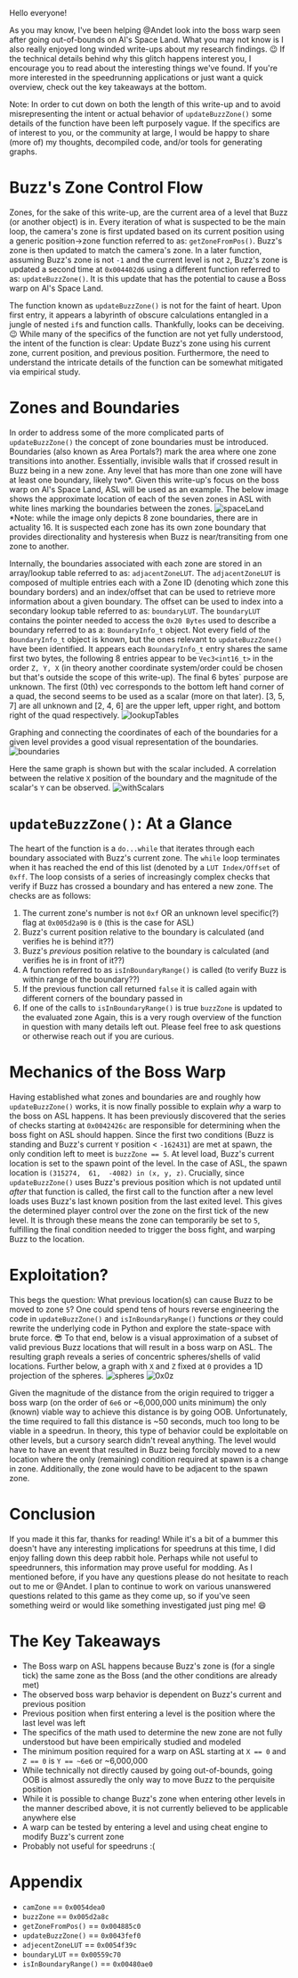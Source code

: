 Hello everyone! 

As you may know, I've been helping @Andet look into the boss warp seen after going out-of-bounds on Al's Space Land. What you may not know is I also really enjoyed long winded write-ups about my research findings. :wink: If the technical details behind why this glitch happens interest you, I encourage you to read about the interesting things we've found. If you're more interested in the speedrunning applications or just want a quick overview, check out the key takeaways at the bottom.

Note: In order to cut down on both the length of this write-up and to avoid misrepresenting the intent or actual behavior of `updateBuzzZone()` some details of the function have been left purposely vague. If the specifics are of interest to you, or the community at large, I would be happy to share (more of) my thoughts, decompiled code, and/or tools for generating graphs.

# Buzz's Zone Control Flow
Zones, for the sake of this write-up, are the current area of a level that Buzz (or another object) is in. Every iteration of what is suspected to be the main loop, the camera's zone is first updated based on its current position using a generic position->zone function referred to as: `getZoneFromPos()`. Buzz's zone is then updated to match the camera's zone. In a later function, assuming Buzz's zone is not `-1` and the current level is not `2`, Buzz's zone is updated a second time at `0x004402d6` using a different function referred to as: `updateBuzzZone()`. It is this update that has the potential to cause a Boss warp on Al's Space Land.

The function known as `updateBuzzZone()` is not for the faint of heart. Upon first entry, it appears a labyrinth of obscure calculations entangled in a jungle of nested `if`s and function calls. Thankfully, looks can be deceiving. :wink: While many of the specifics of the function are not yet fully understood, the intent of the function is clear: Update Buzz's zone using his current zone, current position, and previous position. Furthermore, the need to understand the intricate details of the function can be somewhat mitigated via empirical study.

# Zones and Boundaries
In order to address some of the more complicated parts of `updateBuzzZone()` the concept of zone boundaries must be introduced. Boundaries (also known as Area Portals?) mark the area where one zone transitions into another. Essentially, invisible walls that if crossed result in Buzz being in a new zone. Any level that has more than one zone will have at least one boundary, likely two*. Given this write-up's focus on the boss warp on Al's Space Land, ASL will be used as an example. The below image shows the approximate location of each of the seven zones in ASL with white lines marking the boundaries between the zones.
![spaceLand](./ASL_zoned_map.png)
*Note: while the image only depicts 8 zone boundaries, there are in actuality 16. It is suspected each zone has its own zone boundary that provides directionality and hysteresis when Buzz is near/transiting from one zone to another.

Internally, the boundaries associated with each zone are stored in an array/lookup table referred to as: `adjacentZoneLUT`. The `adjacentZoneLUT` is composed of multiple entries each with a Zone ID (denoting which zone this boundary borders) and an index/offset that can be used to retrieve more information about a given boundary. The offset can be used to index into a secondary lookup table referred to as: `boundaryLUT`. The `boundaryLUT` contains the pointer needed to access the `0x20 Bytes` used to describe a boundary referred to as a: `BoundaryInfo_t` object. Not every field of the `BoundaryInfo_t` object is known, but the ones relevant to `updateBuzzZone()` have been identified. It appears each `BoundaryInfo_t` entry shares the same first two bytes, the following 8 entries appear to be `Vec3<int16_t>` in the order `Z, Y, X` (in theory another coordinate system/order could be chosen but that's outside the scope of this write-up). The final 6 bytes` purpose are unknown. The first (0th) vec corresponds to the bottom left hand corner of a quad, the second seems to be used as a scalar (more on that later). [3, 5, 7] are all unknown and [2, 4, 6] are the upper left, upper right, and bottom right of the quad respectively.
![lookupTables](./BoundaryInfographic.png)

Graphing and connecting the coordinates of each of the boundaries for a given level provides a good visual representation of the boundaries.
![boundaries](./boundaries.gif)

Here the same graph is shown but with the scalar included. A correlation between the relative `X` position of the boundary and the magnitude of the scalar's `Y` can be observed.
![withScalars](./boundaries_with_scalars.gif)

# `updateBuzzZone()`: At a Glance
The heart of the function is a `do...while` that iterates through each boundary associated with Buzz's current zone. The `while` loop terminates when it has reached the end of this list (denoted by a `LUT Index/Offset` of `0xff`. The loop consists of a series of increasingly complex checks that verify if Buzz has crossed a boundary and has entered a new zone. The checks are as follows:
1. The current zone's number is not `0xf` OR an unknown level specific(?) flag at `0x005d2a90` is `0` (this is the case for ASL)
2. Buzz's current position relative to the boundary is calculated (and verifies he is behind it??)
3. Buzz's _previous_ position relative to the boundary is calculated (and verifies he is in front of it??)
4. A function referred to as `isInBoundaryRange()` is called (to verify Buzz is within range of the boundary??)
5. If the previous function call returned `false` it is called again with different corners of the boundary passed in
6. If one of the calls to `isInBoundaryRange()` is true `buzzZone` is updated to the evaluated zone
Again, this is a very rough overview of the function in question with many details left out. Please feel free to ask questions or otherwise reach out if you are curious.

# Mechanics of the Boss Warp
Having established what zones and boundaries are and roughly how `updateBuzzZone()` works, it is now finally possible to explain _why_ a warp to the boss on ASL happens. It has been previously discovered that the series of checks starting at `0x0042426c` are responsible for determining when the boss fight on ASL should happen. Since the first two conditions (Buzz is standing and Buzz's current `Y` position < `-162431`) are met at spawn, the only condition left to meet is `buzzZone == 5`. At level load, Buzz's current location is set to the spawn point of the level. In the case of ASL, the spawn location is `(315274,  61,  -4082) in (x, y, z)`. Crucially, since `updateBuzzZone()` uses Buzz's previous position which is not updated until _after_ that function is called, the first call to the function after a new level loads uses Buzz's last known position from the last exited level. This gives the determined player control over the zone on the first tick of the new level. It is through these means the zone can temporarily be set to `5`, fulfilling the final condition needed to trigger the boss fight, and warping Buzz to the location.

# Exploitation?
This begs the question: What previous location(s) can cause Buzz to be moved to zone `5`? One could spend tens of hours reverse engineering the code in `updateBuzzZone()` and `isInBoundaryRange()` functions _or_ they could rewrite the underlying code in Python and explore the state-space with brute force. :sunglasses: To that end, below is a visual approximation of a subset of valid previous Buzz locations that will result in a boss warp on ASL. The resulting graph reveals a series of concentric spheres/shells of valid locations. Further below, a graph with `X` and `Z` fixed at `0` provides a 1D projection of the spheres.
![spheres](./ASL_valid_warp_locations.png)
![0x0z](./ASL_valid_warp_locations_0x_0z.png)

Given the magnitude of the distance from the origin required to trigger a boss warp (on the order of `6e6` or ~6,000,000 units minimum) the only (known) viable way to achieve this distance is by going OOB. Unfortunately, the time required to fall this distance is ~50 seconds, much too long to be viable in a speedrun. In theory, this type of behavior could be exploitable on other levels, but a cursory search didn't reveal anything. The level would have to have an event that resulted in Buzz being forcibly moved to a new location where the only (remaining) condition required at spawn is a change in zone. Additionally, the zone would have to be adjacent to the spawn zone.

# Conclusion
If you made it this far, thanks for reading! While it's a bit of a bummer this doesn't have any interesting implications for speedruns at this time, I did enjoy falling down this deep rabbit hole. Perhaps while not useful to speedrunners, this information may prove useful for modding. As I mentioned before, if you have any questions please do not hesitate to reach out to me or @Andet. I plan to continue to work on various unanswered questions related to this game as they come up, so if you've seen something weird or would like something investigated just ping me! :smile:

# The Key Takeaways
- The Boss warp on ASL happens because Buzz's zone is (for a single tick) the same zone as the Boss (and the other conditions are already met)
- The observed boss warp behavior is dependent on Buzz's current and previous position
- Previous position when first entering a level is the position where the last level was left
- The specifics of the math used to determine the new zone are not fully understood but have been empirically studied and modeled
- The minimum position required for a warp on ASL starting at `X == 0` and `Z == 0` is `Y == ~6e6` or ~6,000,000
- While technically not directly caused by going out-of-bounds, going OOB is almost assuredly the only way to move Buzz to the perquisite position
- While it is possible to change Buzz's zone when entering other levels in the manner described above, it is not currently believed to be applicable anywhere else
- A warp can be tested by entering a level and using cheat engine to modify Buzz's current zone
- Probably not useful for speedruns :(

# Appendix
- `camZone` == `0x0054dea0`
- `buzzZone` == `0x005d2a8c`
- `getZoneFromPos()`  == `0x004885c0`
- `updateBuzzZone()` == `0x0043fef0`
- `adjecentZoneLUT` == `0x0054f39c`
- `boundaryLUT` == `0x00559c70`
- `isInBoundaryRange()` == `0x00480ae0`